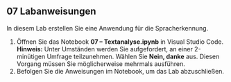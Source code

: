 ﻿---
lab:
    title: 'Textanalyse'
---

## 07 Labanweisungen
In diesem Lab erstellen Sie eine Anwendung für die Spracherkennung.

1.  Öffnen Sie das Notebook **07 – Textanalyse.ipynb** in Visual Studio Code.
    **Hinweis:** Unter Umständen werden Sie aufgefordert, an einer 2-minütigen Umfrage teilzunehmen. Wählen Sie **Nein, danke** aus. Diesen Vorgang müssen Sie möglicherweise mehrmals ausführen.
2.  Befolgen Sie die Anweisungen im Notebook, um das Lab abzuschließen.
